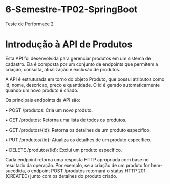 # 6-Semestre-TP02-SpringBoot
 Teste de Performace 2

# Introdução à API de Produtos
Esta API foi desenvolvida para gerenciar produtos em um sistema de cadastro. Ela é composta por um conjunto de endpoints que permitem a criação, consulta, atualização e exclusão de produtos.

A API é estruturada em torno do objeto Produto, que possui atributos como id, nome, descricao, preco e quantidade. O id é gerado automaticamente quando um novo produto é criado.

Os principais endpoints da API são:

• POST /produtos: Cria um novo produto.

• GET /produtos: Retorna uma lista de todos os produtos.

• GET /produtos/{id}: Retorna os detalhes de um produto específico.

• PUT /produtos/{id}: Atualiza os detalhes de um produto específico.

• DELETE /produtos/{id}: Exclui um produto específico.

Cada endpoint retorna uma resposta HTTP apropriada com base no resultado da operação. Por exemplo, se a criação de um produto for bem-sucedida, o endpoint POST /produtos retornará o status HTTP 201 (CREATED) junto com os detalhes do produto criado.

